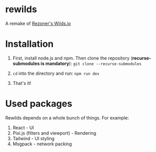 # rewilds

A remake of [Rezoner's Wilds.io](https://wilds.io)

# Installation

1. First, install node.js and npm. Then clone the repository (**recurse-submodules is mandatory**):
   `git clone --recurse-submodules`

2. `cd` into the directory and run:
   `npm run dev`

3. That's it!

# Used packages

Rewilds depends on a whole bunch of things. For example:

1. React - UI
2. Pixi.js (filters and viewport) - Rendering
3. Tailwind - UI styling
4. Msgpack - network packing
